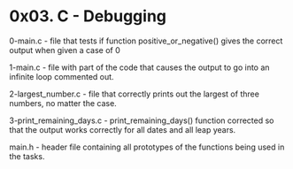 # 0x03. C - Debugging

0-main.c - file that tests if function positive_or_negative() gives the correct output when given a case of 0

1-main.c - file with part of the code that causes the output to go into an infinite loop commented out.

2-largest_number.c - file that correctly prints out the largest of three numbers, no matter the case.

3-print_remaining_days.c - print_remaining_days() function corrected so that the output works correctly for all dates and all leap years.

main.h - header file containing all prototypes of the functions being used in the tasks.

